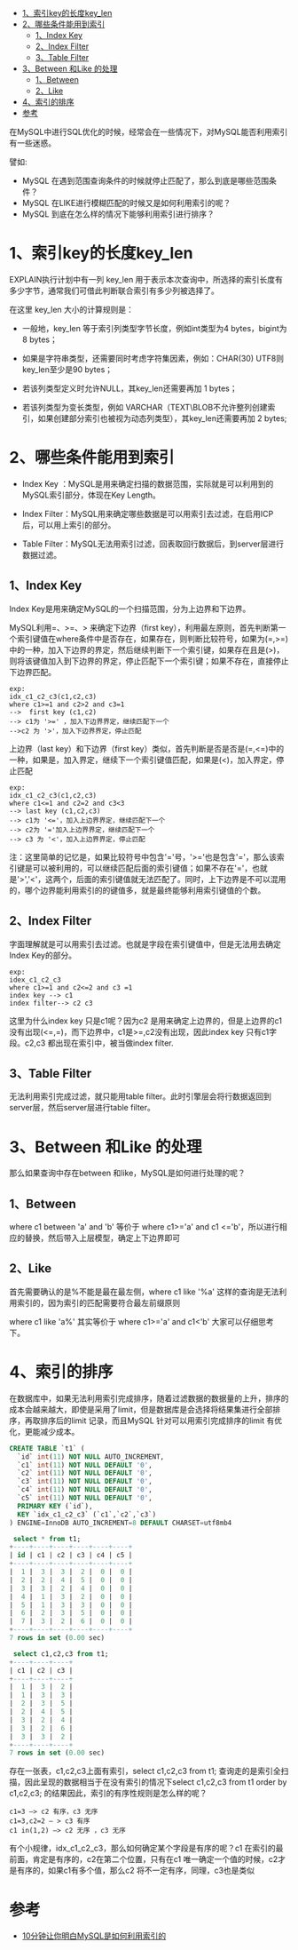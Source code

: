 

<!-- TOC -->

- [1、索引key的长度key_len](#1索引key的长度key_len)
- [2、哪些条件能用到索引](#2哪些条件能用到索引)
    - [1、Index Key](#1index-key)
    - [2、Index Filter](#2index-filter)
    - [3、Table Filter](#3table-filter)
- [3、Between 和Like 的处理](#3between-和like-的处理)
    - [1、Between](#1between)
    - [2、Like](#2like)
- [4、索引的排序](#4索引的排序)
- [参考](#参考)

<!-- /TOC -->


在MySQL中进行SQL优化的时候，经常会在一些情况下，对MySQL能否利用索引有一些迷惑。

譬如:
- MySQL 在遇到范围查询条件的时候就停止匹配了，那么到底是哪些范围条件？
- MySQL 在LIKE进行模糊匹配的时候又是如何利用索引的呢？
- MySQL 到底在怎么样的情况下能够利用索引进行排序？



# 1、索引key的长度key_len

EXPLAIN执行计划中有一列 key_len 用于表示本次查询中，所选择的索引长度有多少字节，通常我们可借此判断联合索引有多少列被选择了。

在这里 key_len 大小的计算规则是：

- 一般地，key_len 等于索引列类型字节长度，例如int类型为4 bytes，bigint为8 bytes；

- 如果是字符串类型，还需要同时考虑字符集因素，例如：CHAR(30) UTF8则key_len至少是90 bytes；

- 若该列类型定义时允许NULL，其key_len还需要再加 1 bytes；

- 若该列类型为变长类型，例如 VARCHAR（TEXT\BLOB不允许整列创建索引，如果创建部分索引也被视为动态列类型），其key_len还需要再加 2 bytes;

# 2、哪些条件能用到索引

- Index Key ：MySQL是用来确定扫描的数据范围，实际就是可以利用到的MySQL索引部分，体现在Key Length。

- Index Filter：MySQL用来确定哪些数据是可以用索引去过滤，在启用ICP后，可以用上索引的部分。

- Table Filter：MySQL无法用索引过滤，回表取回行数据后，到server层进行数据过滤。


## 1、Index Key

Index Key是用来确定MySQL的一个扫描范围，分为上边界和下边界。

MySQL利用=、>=、> 来确定下边界（first key），利用最左原则，首先判断第一个索引键值在where条件中是否存在，如果存在，则判断比较符号，如果为(=,>=)中的一种，加入下边界的界定，然后继续判断下一个索引键，如果存在且是(>)，则将该键值加入到下边界的界定，停止匹配下一个索引键；如果不存在，直接停止下边界匹配。

```
exp:
idx_c1_c2_c3(c1,c2,c3)
where c1>=1 and c2>2 and c3=1
-->  first key (c1,c2)
--> c1为 '>=' ，加入下边界界定，继续匹配下一个
-->c2 为 '>'，加入下边界界定，停止匹配
```

上边界（last key）和下边界（first key）类似，首先判断是否是否是(=,<=)中的一种，如果是，加入界定，继续下一个索引键值匹配，如果是(<)，加入界定，停止匹配

```
exp:
idx_c1_c2_c3(c1,c2,c3)
where c1<=1 and c2=2 and c3<3
--> last key (c1,c2,c3)
--> c1为 '<='，加入上边界界定，继续匹配下一个
--> c2为 '='加入上边界界定，继续匹配下一个
--> c3 为 '<'，加入上边界界定，停止匹配

```

注：这里简单的记忆是，如果比较符号中包含'='号，'>='也是包含'='，那么该索引键是可以被利用的，可以继续匹配后面的索引键值；如果不存在'='，也就是'>','<'，这两个，后面的索引键值就无法匹配了。同时，上下边界是不可以混用的，哪个边界能利用索引的的键值多，就是最终能够利用索引键值的个数。

## 2、Index Filter

字面理解就是可以用索引去过滤。也就是字段在索引键值中，但是无法用去确定Index Key的部分。

```
exp:
idex_c1_c2_c3
where c1>=1 and c2<=2 and c3 =1
index key --> c1
index filter--> c2 c3
```

这里为什么index key 只是c1呢？因为c2 是用来确定上边界的，但是上边界的c1没有出现(<=,=)，而下边界中，c1是>=,c2没有出现，因此index key 只有c1字段。c2,c3 都出现在索引中，被当做index filter.

 

## 3、Table Filter

无法利用索引完成过滤，就只能用table filter。此时引擎层会将行数据返回到server层，然后server层进行table filter。

# 3、Between 和Like 的处理

那么如果查询中存在between 和like，MySQL是如何进行处理的呢？

 

## 1、Between

where c1 between  'a' and 'b' 等价于 where c1>='a' and c1 <='b'，所以进行相应的替换，然后带入上层模型，确定上下边界即可

## 2、Like

首先需要确认的是%不能是最在最左侧，where c1 like '%a' 这样的查询是无法利用索引的，因为索引的匹配需要符合最左前缀原则

where c1 like 'a%'  其实等价于 where c1>='a' and c1<'b' 大家可以仔细思考下。

 

# 4、索引的排序

在数据库中，如果无法利用索引完成排序，随着过滤数据的数据量的上升，排序的成本会越来越大，即使是采用了limit，但是数据库是会选择将结果集进行全部排序，再取排序后的limit 记录，而且MySQL 针对可以用索引完成排序的limit 有优化，更能减少成本。

```sql
CREATE TABLE `t1` (
  `id` int(11) NOT NULL AUTO_INCREMENT,
  `c1` int(11) NOT NULL DEFAULT '0',
  `c2` int(11) NOT NULL DEFAULT '0',
  `c3` int(11) NOT NULL DEFAULT '0',
  `c4` int(11) NOT NULL DEFAULT '0',
  `c5` int(11) NOT NULL DEFAULT '0',
  PRIMARY KEY (`id`),
  KEY `idx_c1_c2_c3` (`c1`,`c2`,`c3`)
) ENGINE=InnoDB AUTO_INCREMENT=8 DEFAULT CHARSET=utf8mb4

 select * from t1;
+----+----+----+----+----+----+
| id | c1 | c2 | c3 | c4 | c5 |
+----+----+----+----+----+----+
|  1 |  3 |  3 |  2 |  0 |  0 |
|  2 |  2 |  4 |  5 |  0 |  0 |
|  3 |  3 |  2 |  4 |  0 |  0 |
|  4 |  1 |  3 |  2 |  0 |  0 |
|  5 |  1 |  3 |  3 |  0 |  0 |
|  6 |  2 |  3 |  5 |  0 |  0 |
|  7 |  3 |  2 |  6 |  0 |  0 |
+----+----+----+----+----+----+
7 rows in set (0.00 sec)

 select c1,c2,c3 from t1;
+----+----+----+
| c1 | c2 | c3 |
+----+----+----+
|  1 |  3 |  2 |
|  1 |  3 |  3 |
|  2 |  3 |  5 |
|  2 |  4 |  5 |
|  3 |  2 |  4 |
|  3 |  2 |  6 |
|  3 |  3 |  2 |
+----+----+----+
7 rows in set (0.00 sec)
```
 


存在一张表，c1,c2,c3上面有索引，select c1,c2,c3 from t1; 查询走的是索引全扫描，因此呈现的数据相当于在没有索引的情况下select c1,c2,c3 from t1 order by c1,c2,c3; 的结果因此，索引的有序性规则是怎么样的呢？

```
c1=3 —> c2 有序，c3 无序
c1=3,c2=2 — > c3 有序
c1 in(1,2) —> c2 无序 ，c3 无序
```

有个小规律，idx_c1_c2_c3，那么如何确定某个字段是有序的呢？c1 在索引的最前面，肯定是有序的，c2在第二个位置，只有在c1 唯一确定一个值的时候，c2才是有序的，如果c1有多个值，那么c2 将不一定有序，同理，c3也是类似








# 参考

- [10分钟让你明白MySQL是如何利用索引的](https://www.fordba.com/spend-10-min-to-understand-how-mysql-use-index.html)